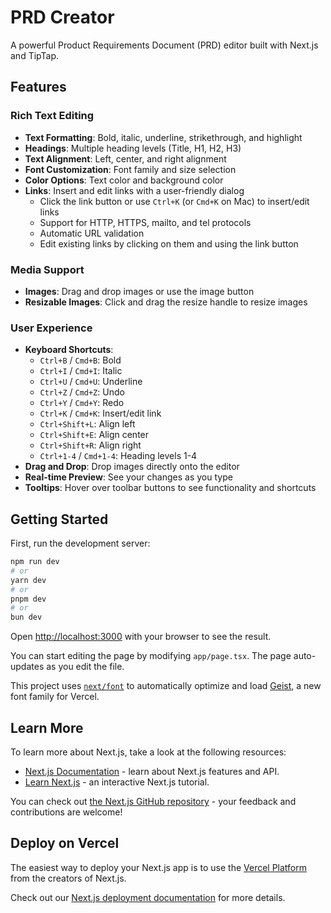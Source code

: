 # PRD Creator

A powerful Product Requirements Document (PRD) editor built with Next.js and TipTap.

## Features

### Rich Text Editing
- **Text Formatting**: Bold, italic, underline, strikethrough, and highlight
- **Headings**: Multiple heading levels (Title, H1, H2, H3)
- **Text Alignment**: Left, center, and right alignment
- **Font Customization**: Font family and size selection
- **Color Options**: Text color and background color
- **Links**: Insert and edit links with a user-friendly dialog
  - Click the link button or use `Ctrl+K` (or `Cmd+K` on Mac) to insert/edit links
  - Support for HTTP, HTTPS, mailto, and tel protocols
  - Automatic URL validation
  - Edit existing links by clicking on them and using the link button

### Media Support
- **Images**: Drag and drop images or use the image button
- **Resizable Images**: Click and drag the resize handle to resize images

### User Experience
- **Keyboard Shortcuts**: 
  - `Ctrl+B` / `Cmd+B`: Bold
  - `Ctrl+I` / `Cmd+I`: Italic
  - `Ctrl+U` / `Cmd+U`: Underline
  - `Ctrl+Z` / `Cmd+Z`: Undo
  - `Ctrl+Y` / `Cmd+Y`: Redo
  - `Ctrl+K` / `Cmd+K`: Insert/edit link
  - `Ctrl+Shift+L`: Align left
  - `Ctrl+Shift+E`: Align center
  - `Ctrl+Shift+R`: Align right
  - `Ctrl+1-4` / `Cmd+1-4`: Heading levels 1-4
- **Drag and Drop**: Drop images directly onto the editor
- **Real-time Preview**: See your changes as you type
- **Tooltips**: Hover over toolbar buttons to see functionality and shortcuts

## Getting Started

First, run the development server:

```bash
npm run dev
# or
yarn dev
# or
pnpm dev
# or
bun dev
```

Open [http://localhost:3000](http://localhost:3000) with your browser to see the result.

You can start editing the page by modifying `app/page.tsx`. The page auto-updates as you edit the file.

This project uses [`next/font`](https://nextjs.org/docs/app/building-your-application/optimizing/fonts) to automatically optimize and load [Geist](https://vercel.com/font), a new font family for Vercel.

## Learn More

To learn more about Next.js, take a look at the following resources:

- [Next.js Documentation](https://nextjs.org/docs) - learn about Next.js features and API.
- [Learn Next.js](https://nextjs.org/learn) - an interactive Next.js tutorial.

You can check out [the Next.js GitHub repository](https://github.com/vercel/next.js) - your feedback and contributions are welcome!

## Deploy on Vercel

The easiest way to deploy your Next.js app is to use the [Vercel Platform](https://vercel.com/new?utm_medium=default-template&filter=next.js&utm_source=create-next-app&utm_campaign=create-next-app-readme) from the creators of Next.js.

Check out our [Next.js deployment documentation](https://nextjs.org/docs/app/building-your-application/deploying) for more details.
